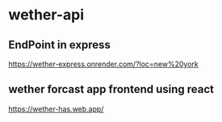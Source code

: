 # wether-api
## EndPoint in express
https://wether-express.onrender.com/?loc=new%20york

## wether forcast app frontend using react
https://wether-has.web.app/
